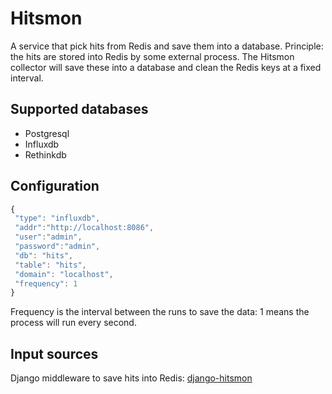 # Hitsmon

A service that pick hits from Redis and save them into a database. Principle: the hits are stored into Redis by some external 
process. The Hitsmon collector will save these into a database and clean the Redis keys at a fixed interval.

## Supported databases

- Postgresql
- Influxdb
- Rethinkdb

## Configuration

   ```javascript
   {
	"type": "influxdb",
	"addr":"http://localhost:8086",
	"user":"admin",
	"password":"admin",
	"db": "hits",
	"table": "hits",
	"domain": "localhost",
	"frequency": 1
   }
   ```

Frequency is the interval between the runs to save the data: 1 means the process will run every second.

## Input sources

Django middleware to save hits into Redis: [django-hitsmon](https://github.com/synw/django-hitsmon)
